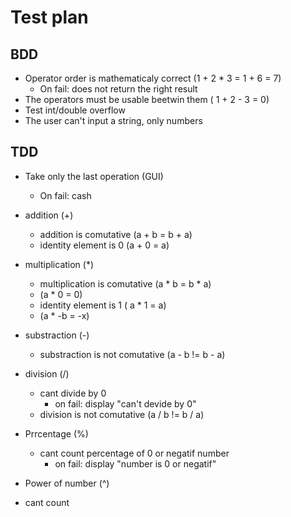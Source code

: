 # Test plan

## BDD

- Operator order is mathematicaly correct (1 + 2 * 3 = 1 + 6 = 7)  
  - On fail: does not return the right result
- The operators must be usable beetwin them ( 1 + 2 - 3 = 0)
- Test int/double overflow
- The user can't input a string, only numbers


## TDD

- Take only the last operation (GUI)
  - On fail: cash

- addition (+)
  - addition is comutative (a + b = b + a)
  - identity element is 0 (a + 0 = a)

- multiplication (\*)
  - multiplication is comutative (a * b = b * a)
  -  (a * 0 = 0)
  -  identity element is 1 ( a * 1 = a)
  -  (a * -b = -x)

- substraction (-)
  - substraction is not comutative (a - b != b - a)

- division (/)
  - cant divide by 0
    - on fail: display "can't devide by 0"
  - division is not comutative (a / b != b / a)
- Prrcentage (%)
  - cant count percentage of 0 or negatif number 
     - on fail: display "number is 0 or negatif"
 - Power of number (^)
  - cant count 

